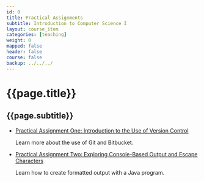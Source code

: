 ```yaml
---
id: 0
title: Practical Assignments
subtitle: Introduction to Computer Science I
layout: course_item
categories: [teaching]
weight: 0
mapped: false
header: false
course: false
backup: ../../../
---
```


# {{page.title}}

## {{page.subtitle}}

<ul>

<li><a href="{{site.baseurl}}teaching/cs111F2016/provide/practicals/practical01/cs111F2016_practical01.pdf">Practical
Assignment One: Introduction to the Use of Version Control</a> <p>Learn more about the use of Git and Bitbucket.</p>

<li><a href="{{site.baseurl}}teaching/cs111F2016/provide/practicals/practical02/cs111F2016_practical02.pdf">Practical
Assignment Two: Exploring Console-Based Output and Escape Characters</a> <p>Learn how to create formatted output with a
Java program.</p>

</ul>

